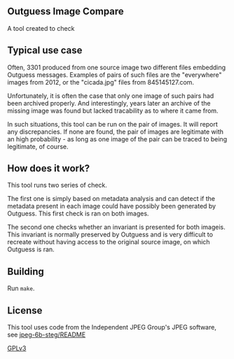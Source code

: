 ## Outguess Image Compare
A tool created to check

## Typical use case
Often, 3301 produced from one source image two different files embedding Outguess messages. Examples of pairs of such files are the "everywhere" images from 2012, or the "cicada.jpg" files from 845145127.com.

Unfortunately, it is often the case that only one image of such pairs had been archived properly. And interestingly, years later an archive of the missing image was found but lacked tracability as to where it came from.

In such situations, this tool can be run on the pair of images. It will report any discrepancies. If none are found, the pair of images are legitimate with an high probability - as long as one image of the pair can be traced to being legitimate, of course.

## How does it work?
This tool runs two series of check.

The first one is simply based on metadata analysis and can detect if the metadata present in each image could have possibly been generated by Outguess. This first check is ran on both images.

The second one checks whether an invariant is presented for both imageis. This invariant is normally preserved by Outguess and is very difficult to recreate without having access to the original source image, on which Outguess is ran.

## Building
Run `make`.

## License
This tool uses code from the Independent JPEG Group's JPEG software, see [jpeg-6b-steg/README](jpeg-6b-steg/README)

[GPLv3](https://www.gnu.org/licenses/gpl-3.0.html)
